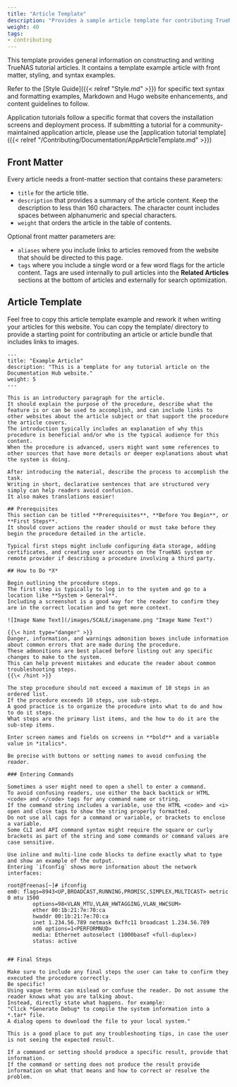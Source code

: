 ```yaml
---
title: "Article Template"
description: "Provides a sample article template for contributing TrueNAS documentation."
weight: 40
tags:
- contributing
---
```


This template provides general information on constructing and writing TrueNAS tutorial articles.
It contains a template example article with front matter, styling, and syntax examples.

Refer to the [Style Guide]({{< relref "Style.md" >}}) for specific text syntax and formatting examples, Markdown and Hugo website enhancements, and content guidelines to follow.

Application tutorials follow a specific format that covers the installation screens and deployment process.
If submitting a tutorial for a community-maintained application article, please use the [application tutorial template]({{< relref "/Contributing/Documentation/AppArticleTemplate.md" >}})

## Front Matter
Every article needs a front-matter section that contains these parameters:
* `title` for the article title.
* `description` that provides a summary of the article content.
  Keep the description to less than 160 characters. The character count includes spaces between alphanumeric and special characters.
* `weight` that orders the article in the table of contents.

Optional front matter parameters are:
* `aliases` where you include links to articles removed from the website that should be directed to this page.
* `tags` where you include a single word or a few word flags for the article content.
  Tags are used internally to pull articles into the **Related Articles** sections at the bottom of articles and externally for search optimization.

## Article Template
Feel free to copy this article template example and rework it when writing your articles for this website.
You can copy the <file>template/</file> directory to provide a starting point for contributing an article or article bundle that includes links to images.
```
---
title: "Example Article"
description: "This is a template for any tutorial article on the Documentation Hub website."
weight: 5
---

This is an introductory paragraph for the article.
It should explain the purpose of the procedure, describe what the feature is or can be used to accomplish, and can include links to other websites about the article subject or that support the procedure the article covers.
The introduction typically includes an explanation of why this procedure is beneficial and/or who is the typical audience for this content.
When the procedure is advanced, users might want some references to other sources that have more details or deeper explanations about what the system is doing.

After introducing the material, describe the process to accomplish the task.
Writing in short, declarative sentences that are structured very simply can help readers avoid confusion.
It also makes translations easier!

## Prerequisites
This section can be titled **Prerequisites**, **Before You Begin**, or **First Steps**.
It should cover actions the reader should or must take before they begin the procedure detailed in the article.

Typical first steps might include configuring data storage, adding certificates, and creating user accounts on the TrueNAS system or remote provider if describing a procedure involving a third party.

## How to Do *X*

Begin outlining the procedure steps.
The first step is typically to log in to the system and go to a location like **System > General**.
Including a screenshot is a good way for the reader to confirm they are in the correct location and to get more context.

![Image Name Text](/images/SCALE/imagename.png "Image Name Text")

{{\< hint type="danger" >}}
Danger, information, and warnings admonition boxes include information about common errors that are made during the procedure.
These admonitions are best placed before listing out any specific changes to make to the system.
This can help prevent mistakes and educate the reader about common troubleshooting steps.
{{\< /hint >}}

The step procedure should not exceed a maximum of 10 steps in an ordered list.
If the procedure exceeds 10 steps, use sub-steps.
A good practice is to organize the procedure into what to do and how to do it steps.
What steps are the primary list items, and the how to do it are the sub-step items.

Enter screen names and fields on screens in **bold** and a variable value in *italics*.

Be precise with buttons or setting names to avoid confusing the reader.

### Entering Commands

Sometimes a user might need to open a shell to enter a command.
To avoid confusing readers, use either the back backtick or HTML <code> and </code> tags for any command name or string.
If the command string includes a variable, use the HTML <code> and <i> open and close tags to show the string properly formatted.
Do not use all caps for a command or variable, or brackets to enclose a variable.
Some CLI and API command syntax might require the square or curly brackets as part of the string and some commands or command values are case sensitive.

Use inline and multi-line code blocks to define exactly what to type and show an example of the output.
Entering `ifconfig` shows more information about the network interfaces:
```
```
root@freenas[~]# ifconfig
em0: flags=8943<UP,BROADCAST,RUNNING,PROMISC,SIMPLEX,MULTICAST> metric 0 mtu 1500
        options=98<VLAN_MTU,VLAN_HWTAGGING,VLAN_HWCSUM>
        ether 00:1b:21:7e:70:ca
        hwaddr 00:1b:21:7e:70:ca
        inet 1.234.56.789 netmask 0xffc11 broadcast 1.234.56.789
        nd6 options=1<PERFORMNUD>
        media: Ethernet autoselect (1000baseT <full-duplex>)
        status: active
```
```

## Final Steps

Make sure to include any final steps the user can take to confirm they executed the procedure correctly.
Be specific!
Using vague terms can mislead or confuse the reader. Do not assume the reader knows what you are talking about. 
Instead, directly state what happens. for example:
"Click *Generate Debug* to compile the system information into a *.tar* file.
A dialog opens to download the file to your local system."

This is a good place to put any troubleshooting tips, in case the user is not seeing the expected result.

If a command or setting should produce a specific result, provide that information.
If the command or setting does not produce the result provide information on what that means and how to correct or resolve the problem.

```
